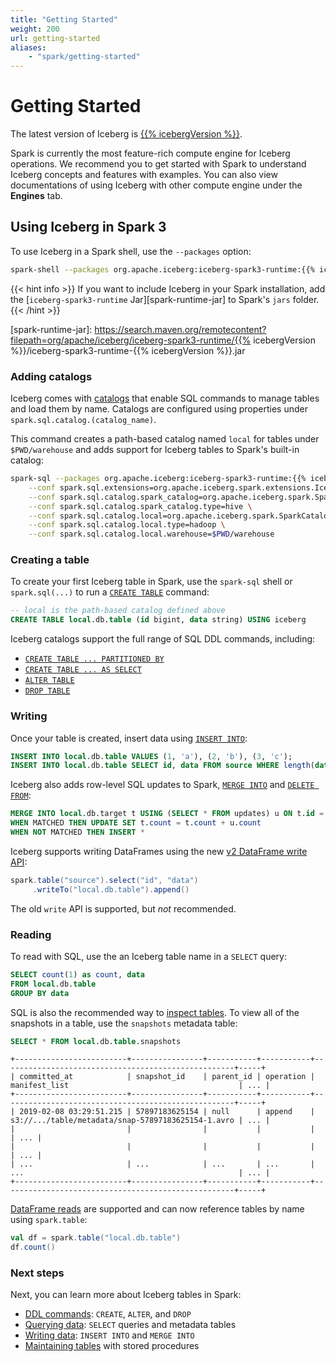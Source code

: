 ```yaml
---
title: "Getting Started"
weight: 200
url: getting-started
aliases:
    - "spark/getting-started"
---
```

<!--
 - Licensed to the Apache Software Foundation (ASF) under one or more
 - contributor license agreements.  See the NOTICE file distributed with
 - this work for additional information regarding copyright ownership.
 - The ASF licenses this file to You under the Apache License, Version 2.0
 - (the "License"); you may not use this file except in compliance with
 - the License.  You may obtain a copy of the License at
 -
 -   http://www.apache.org/licenses/LICENSE-2.0
 -
 - Unless required by applicable law or agreed to in writing, software
 - distributed under the License is distributed on an "AS IS" BASIS,
 - WITHOUT WARRANTIES OR CONDITIONS OF ANY KIND, either express or implied.
 - See the License for the specific language governing permissions and
 - limitations under the License.
 -->

# Getting Started

The latest version of Iceberg is [{{% icebergVersion %}}](../releases).

Spark is currently the most feature-rich compute engine for Iceberg operations. 
We recommend you to get started with Spark to understand Iceberg concepts and features with examples.
You can also view documentations of using Iceberg with other compute engine under the **Engines** tab.

## Using Iceberg in Spark 3

To use Iceberg in a Spark shell, use the `--packages` option:

```sh
spark-shell --packages org.apache.iceberg:iceberg-spark3-runtime:{{% icebergVersion %}}
```

{{< hint info >}}
If you want to include Iceberg in your Spark installation, add the [`iceberg-spark3-runtime` Jar][spark-runtime-jar] to Spark's `jars` folder.
{{< /hint >}}

[spark-runtime-jar]: https://search.maven.org/remotecontent?filepath=org/apache/iceberg/iceberg-spark3-runtime/{{% icebergVersion %}}/iceberg-spark3-runtime-{{% icebergVersion %}}.jar

### Adding catalogs

Iceberg comes with [catalogs](../spark-configuration#catalogs) that enable SQL commands to manage tables and load them by name. Catalogs are configured using properties under `spark.sql.catalog.(catalog_name)`.

This command creates a path-based catalog named `local` for tables under `$PWD/warehouse` and adds support for Iceberg tables to Spark's built-in catalog:

```sh
spark-sql --packages org.apache.iceberg:iceberg-spark3-runtime:{{% icebergVersion %}}\
    --conf spark.sql.extensions=org.apache.iceberg.spark.extensions.IcebergSparkSessionExtensions \
    --conf spark.sql.catalog.spark_catalog=org.apache.iceberg.spark.SparkSessionCatalog \
    --conf spark.sql.catalog.spark_catalog.type=hive \
    --conf spark.sql.catalog.local=org.apache.iceberg.spark.SparkCatalog \
    --conf spark.sql.catalog.local.type=hadoop \
    --conf spark.sql.catalog.local.warehouse=$PWD/warehouse
```

### Creating a table

To create your first Iceberg table in Spark, use the `spark-sql` shell or `spark.sql(...)` to run a [`CREATE TABLE`](../spark-ddl#create-table) command:

```sql
-- local is the path-based catalog defined above
CREATE TABLE local.db.table (id bigint, data string) USING iceberg
```

Iceberg catalogs support the full range of SQL DDL commands, including:

* [`CREATE TABLE ... PARTITIONED BY`](../spark-ddl#create-table)
* [`CREATE TABLE ... AS SELECT`](../spark-ddl#create-table--as-select)
* [`ALTER TABLE`](../spark-ddl#alter-table)
* [`DROP TABLE`](../spark-ddl#drop-table)

### Writing

Once your table is created, insert data using [`INSERT INTO`](../spark-writes#insert-into):

```sql
INSERT INTO local.db.table VALUES (1, 'a'), (2, 'b'), (3, 'c');
INSERT INTO local.db.table SELECT id, data FROM source WHERE length(data) = 1;
```

Iceberg also adds row-level SQL updates to Spark, [`MERGE INTO`](../spark-writes#merge-into) and [`DELETE FROM`](../spark-writes#delete-from):

```sql
MERGE INTO local.db.target t USING (SELECT * FROM updates) u ON t.id = u.id
WHEN MATCHED THEN UPDATE SET t.count = t.count + u.count
WHEN NOT MATCHED THEN INSERT *
```

Iceberg supports writing DataFrames using the new [v2 DataFrame write API](../spark-writes#writing-with-dataframes):

```scala
spark.table("source").select("id", "data")
     .writeTo("local.db.table").append()
```

The old `write` API is supported, but _not_ recommended.

### Reading

To read with SQL, use the an Iceberg table name in a `SELECT` query:

```sql
SELECT count(1) as count, data
FROM local.db.table
GROUP BY data
```

SQL is also the recommended way to [inspect tables](../spark-queries#inspecting-tables). To view all of the snapshots in a table, use the `snapshots` metadata table:
```sql
SELECT * FROM local.db.table.snapshots
```
```
+-------------------------+----------------+-----------+-----------+----------------------------------------------------+-----+
| committed_at            | snapshot_id    | parent_id | operation | manifest_list                                      | ... |
+-------------------------+----------------+-----------+-----------+----------------------------------------------------+-----+
| 2019-02-08 03:29:51.215 | 57897183625154 | null      | append    | s3://.../table/metadata/snap-57897183625154-1.avro | ... |
|                         |                |           |           |                                                    | ... |
|                         |                |           |           |                                                    | ... |
| ...                     | ...            | ...       | ...       | ...                                                | ... |
+-------------------------+----------------+-----------+-----------+----------------------------------------------------+-----+
```

[DataFrame reads](../spark-queries#querying-with-dataframes) are supported and can now reference tables by name using `spark.table`:

```scala
val df = spark.table("local.db.table")
df.count()
```

### Next steps

Next, you can learn more about Iceberg tables in Spark:

* [DDL commands](../spark-ddl): `CREATE`, `ALTER`, and `DROP`
* [Querying data](../spark-queries): `SELECT` queries and metadata tables
* [Writing data](../spark-writes): `INSERT INTO` and `MERGE INTO`
* [Maintaining tables](../spark-procedures) with stored procedures
